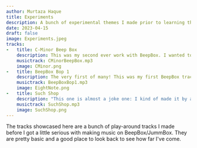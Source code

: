 ```yaml
---
author: Murtaza Haque
title: Experiments
description: A bunch of experimental themes I made prior to learning the ropes.
date: 2023-04-15
draft: false
image: Experiments.jpeg
tracks:
-   title: C-Minor Beep Box
    description: This was my second ever work with BeepBox. I wanted to play around with my favorite music scale, C minor (C minor IS my favorite key signature, how could you tell?). Just something very basic with a chorus, a mid-section, and a fade out I suppose.
    musictrack: CMinorBeepBox.mp3
    image: CMinor.png
-   title: BeepBox Bop 1
    description: The very first of many! This was my first BeepBox track after a friend showed me this is what he used to create music. This track was made for a game jam, where that friend and another were working on a mouse scroller game. It was supposed to be fairly fast-paced, hence I made this loopable 7-second fast paced track. Very rudimentary, but it should have worked for the game jam, if we finished the game.
    musictrack: BeepBoxBop1.mp3
    image: EightNote.png
-   title: Such Shop
    description: "This one is almost a joke one: I kind of made it by accident while working on another project. It's supposed to be a small shop theme from any generic RPG maker game like Undertale, though now that I look back it seems I have added far too much drums. Typical percussionist, I know."
    musictrack: SuchShop.mp3
    image: SuchShop.png
---
```


The tracks showcased here are a bunch of play-around tracks I made before I got a little serious with making music on BeepBox/JummBox. They are pretty basic and a good place to look back to see how far I've come.
